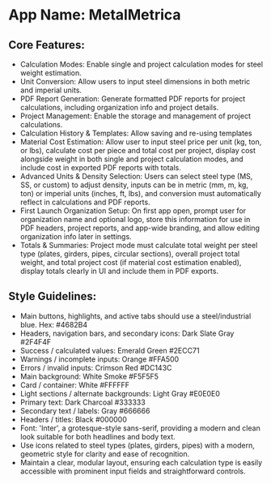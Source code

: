 # **App Name**: MetalMetrica

## Core Features:

- Calculation Modes: Enable single and project calculation modes for steel weight estimation.
- Unit Conversion: Allow users to input steel dimensions in both metric and imperial units.
- PDF Report Generation: Generate formatted PDF reports for project calculations, including organization info and project details.
- Project Management: Enable the storage and management of project calculations.
- Calculation History & Templates: Allow saving and re-using templates
- Material Cost Estimation: Allow user to input steel price per unit (kg, ton, or lbs), calculate cost per piece and total cost per project, display cost alongside weight in both single and project calculation modes, and include cost in exported PDF reports with totals.
- Advanced Units & Density Selection: Users can select steel type (MS, SS, or custom) to adjust density, inputs can be in metric (mm, m, kg, ton) or imperial units (inches, ft, lbs), and conversion must automatically reflect in calculations and PDF reports.
- First Launch Organization Setup: On first app open, prompt user for organization name and optional logo, store this information for use in PDF headers, project reports, and app-wide branding, and allow editing organization info later in settings.
- Totals & Summaries: Project mode must calculate total weight per steel type (plates, girders, pipes, circular sections), overall project total weight, and total project cost (if material cost estimation enabled), display totals clearly in UI and include them in PDF exports.

## Style Guidelines:

- Main buttons, highlights, and active tabs should use a steel/industrial blue. Hex: #4682B4
- Headers, navigation bars, and secondary icons: Dark Slate Gray #2F4F4F
- Success / calculated values: Emerald Green #2ECC71
- Warnings / incomplete inputs: Orange #FFA500
- Errors / invalid inputs: Crimson Red #DC143C
- Main background: White Smoke #F5F5F5
- Card / container: White #FFFFFF
- Light sections / alternate backgrounds: Light Gray #E0E0E0
- Primary text: Dark Charcoal #333333
- Secondary text / labels: Gray #666666
- Headers / titles: Black #000000
- Font: 'Inter', a grotesque-style sans-serif, providing a modern and clean look suitable for both headlines and body text.
- Use icons related to steel types (plates, girders, pipes) with a modern, geometric style for clarity and ease of recognition.
- Maintain a clear, modular layout, ensuring each calculation type is easily accessible with prominent input fields and straightforward controls.
